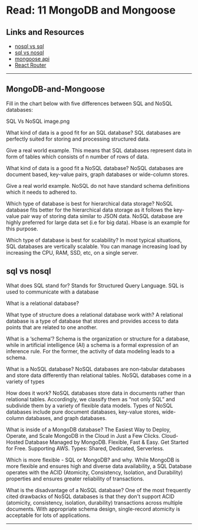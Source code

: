 # Read: 11 MongoDB and Mongoose

## Links and Resources

- [nosql vs sql](https://www.thegeekstuff.com/2014/01/sql-vs-nosql-db/?utm_source=tuicool)
- [sql vs nosql](https://www.youtube.com/watch?v=ZS_kXvOeQ5Y)
- [mongoose api](https://mongoosejs.com/docs/api.html#Model)
- [React Router](https://reactrouter.com/en/main)

<hr>

## MongoDB-and-Mongoose

Fill in the chart below with five differences between SQL and NoSQL databases:

SQL Vs NoSQL
image.png

What kind of data is a good fit for an SQL database? SQL databases are perfectly suited for storing and processing structured data.

Give a real world example. This means that SQL databases represent data in form of tables which consists of n number of rows of data.

What kind of data is a good fit a NoSQL database? NoSQL databases are document based, key-value pairs, graph databases or wide-column stores.

Give a real world example. NoSQL do not have standard schema definitions which it needs to adhered to.

Which type of database is best for hierarchical data storage? NoSQL database fits better for the hierarchical data storage as it follows the key-value pair way of storing data similar to JSON data. NoSQL database are highly preferred for large data set (i.e for big data). Hbase is an example for this purpose.

Which type of database is best for scalability? In most typical situations, SQL databases are vertically scalable. You can manage increasing load by increasing the CPU, RAM, SSD, etc, on a single server.

## sql vs nosql

What does SQL stand for? Stands for Structured Query Language. SQL is used to communicate with a database

What is a relational database?

What type of structure does a relational database work with? A relational database is a type of database that stores and provides access to data points that are related to one another.

What is a ‘schema’? Schema is the organization or structure for a database, while in artificial intelligence (AI) a schema is a formal expression of an inference rule. For the former, the activity of data modeling leads to a schema.

What is a NoSQL database? NoSQL databases are non-tabular databases and store data differently than relational tables. NoSQL databases come in a variety of types

How does it work? NoSQL databases store data in documents rather than relational tables. Accordingly, we classify them as “not only SQL” and subdivide them by a variety of flexible data models. Types of NoSQL databases include pure document databases, key-value stores, wide-column databases, and graph databases.

What is inside of a MongoDB database? The Easiest Way to Deploy, Operate, and Scale MongoDB in the Cloud in Just a Few Clicks. Cloud-Hosted Database Managed by MongoDB. Flexible, Fast & Easy. Get Started for Free. Supporting AWS. Types: Shared, Dedicated, Serverless.

Which is more flexible - SQL or MongoDB? and why. While MongoDB is more flexible and ensures high and diverse data availability, a SQL Database operates with the ACID (Atomicity, Consistency, Isolation, and Durability) properties and ensures greater reliability of transactions.

What is the disadvantage of a NoSQL database? One of the most frequently cited drawbacks of NoSQL databases is that they don't support ACID (atomicity, consistency, isolation, durability) transactions across multiple documents. With appropriate schema design, single-record atomicity is acceptable for lots of applications.

<hr>
